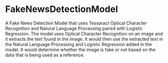 # FakeNewsDetectionModel
A Fake News Detection Model that uses Tessaract Optical Character Recognition and Natural Language Processing
paired with Logistic Regression.
The model uses Optical Character Recognition on an image and it extracts the text found in the image. 
It would then use the extracted text  in the Natural Language Processing and Logistic Regression added in the model. 
It would determine whether the image is fake or not based on the data that is being used as a reference.
